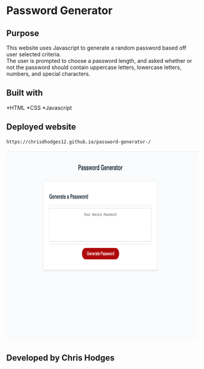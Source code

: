 # Password Generator 


## Purpose 
This website uses Javascript to generate a random password based off user selected criteria.  
The user is prompted to choose a password length, and asked whether or not the password should contain uppercase letters, lowercase letters, numbers, and special characters.


## Built with 
*HTML
*CSS
*Javascript 


## Deployed website 

    https://chrisdhodges12.github.io/password-generator-/

<img src="develop/website-screenshot.jpg" width="600px" height="500px">



## Developed by Chris Hodges 